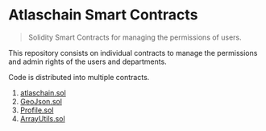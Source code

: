 # Atlaschain Smart Contracts
> Solidity Smart Contracts for managing the permissions of users. 

This repository consists on individual contracts to manage the permissions and admin rights of the users and departments. 

Code is distributed into multiple contracts.

1. [atlaschain.sol](atlaschain.sol)
2. [GeoJson.sol](GeoJson.sol)   
3. [Profile.sol](Profile.sol)
4. [ArrayUtils.sol](ArrayUtils.sol)   
